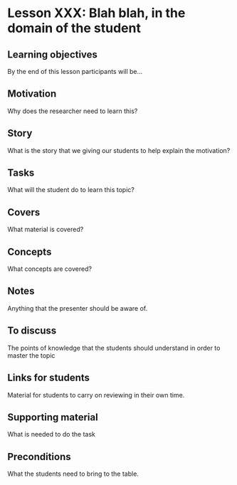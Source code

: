 # Lesson XXX: Blah blah, in the domain of the student

## Learning objectives 

By the end of this lesson participants will be...

## Motivation 

Why does the researcher need to learn this?

## Story

What is the story that we giving our students to help explain the motivation?

## Tasks

What will the student do to learn this topic?

## Covers

What material is covered?

## Concepts

What concepts are covered?

## Notes 

Anything that the presenter should be aware of.

## To discuss 

The points of knowledge that the students should understand in order to master the topic

## Links for students 

Material for students to carry on reviewing in their own time.

## Supporting material 

What is needed to do the task

## Preconditions 

What the students need to bring to the table.

